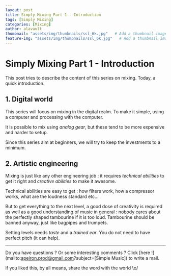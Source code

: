 ```yaml
---
layout: post
title: Simply Mixing Part 1 - Introduction
tags: [Simply Mixing]
categories: [Mixing]
author: alavault
thumbnail: "assets/img/thumbnails/ssl_6k.jpg"   # Add a thumbnail image on blog view
feature-img: "assets/img/thumbnails/ssl_6k.jpg"   # Add a thumbnail image on blog view
---
```


# Simply Mixing Part 1 - Introduction

This post tries to describe the content of this series on mixing. Today, a quick introduction.

## 1. Digital world

This series will focus on mixing in the digital realm. To make it simple, using a computer and processing with the computer.

It is possible to mix using *analog gear*, but these tend to be more expensive and harder to setup. 

Since this series aim at beginners, we will try to keep the investments to a minimum.

## 2. Artistic engineering

Mixing is just like any other engineering job : it requires *technical abilities* to get it right and *creative abilities* to make it awesome.

Technical abilities are easy to get : how filters work, how a compressor works, what are the loudness standard etc...

But to get everything to the next level, a good dose of creativity is required as well as a good understanding of music in general : nobody cares about the perfectly shaped tambourine if it is too loud. Tambourine should be banned anyway, just like bagpipes and trumpets.

Setting levels needs *taste* and a *trained ear*. You do not need to have perfect pitch (it can help).




---

Do you have questions ? Or some interesting comments ? Click [here !](mailto:apeiron.prod@gmail.com?subject=[Simple Music]) to write a mail.

If you liked this, by all means, share the word with the world \o/


